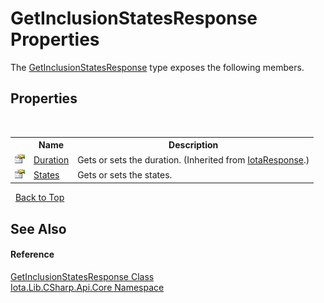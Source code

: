 # GetInclusionStatesResponse Properties
 

The <a href="T_Iota_Lib_CSharp_Api_Core_GetInclusionStatesResponse">GetInclusionStatesResponse</a> type exposes the following members.


## Properties
&nbsp;<table><tr><th></th><th>Name</th><th>Description</th></tr><tr><td>![Public property](media/pubproperty.gif "Public property")</td><td><a href="P_Iota_Lib_CSharp_Api_Core_IotaResponse_Duration">Duration</a></td><td>
Gets or sets the duration.
 (Inherited from <a href="T_Iota_Lib_CSharp_Api_Core_IotaResponse">IotaResponse</a>.)</td></tr><tr><td>![Public property](media/pubproperty.gif "Public property")</td><td><a href="P_Iota_Lib_CSharp_Api_Core_GetInclusionStatesResponse_States">States</a></td><td>
Gets or sets the states.</td></tr></table>&nbsp;
<a href="#getinclusionstatesresponse-properties">Back to Top</a>

## See Also


#### Reference
<a href="T_Iota_Lib_CSharp_Api_Core_GetInclusionStatesResponse">GetInclusionStatesResponse Class</a><br /><a href="N_Iota_Lib_CSharp_Api_Core">Iota.Lib.CSharp.Api.Core Namespace</a><br />